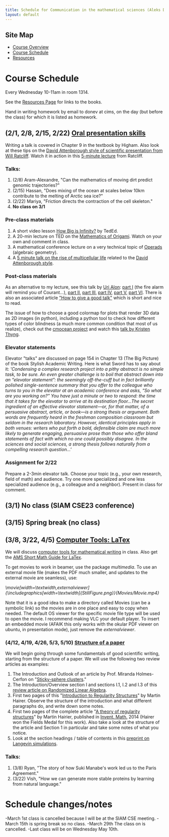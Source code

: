 ```yaml
---
title: Schedule for Communication in the mathematical sciences (Aleks Donev, Spring 2023, Courant)
layout: default
---
```


## Site Map
* [Course Overview](https://adonev.github.io/WrittenOral/)
* [Course Schedule](schedule.md)
* [Resources](resources.md) 

# Course Schedule

Every Wednesday 10-11am in room 1314.

See the [Resources Page](resources.md) for links to the books. 

Hand in writing homework by email to donev at cims, on the day (but before the class) for which it is listed as homework.

## (2/1, 2/8, 2/15, 2/22) [Oral presentation skills](Resources/Lecture-Presentation.handout.pdf)

Writing a talk is covered in Chapter 9 in the textbook by Higham. Also look at these tips on the [David Attenborough style of scientific presentation from Will Ratcliff](Resources/David-Attenborough.pdf). Watch it in action in this [5-minute lecture](https://www.youtube.com/watch?v=jVGHr6MHapo) from Ratcliff.

### Talks:

1. (2/8) Aram-Alexandre, "Can the mathematics of moving dirt predict genomic trajectories?"
2. (2/15) Hassan, "Does mixing of the ocean at scales below 10km contribute to the melting of Arctic sea ice?"
3. (2/22) Mariya, "Friction directs the contraction of the cell skeleton."
4. **No class on 3/1**

### Pre-class materials

1.  A short video lesson [How Big is Infinity?](https://www.youtube.com/watch?v=UPA3bwVVzGI) by TedEd.
2.  A 20-min lecture on TED on the [Mathematics of Origami](https://www.youtube.com/watch?v=NYKcOFQCeno). Watch on your own and comment in class.
3.  A mathematical conference lecture on a very technical topic of [Operads](https://www.youtube.com/watch?v=ZquD_VRDFoU) (algebraic geometry).
4.  A [5 minute talk on the rise of multicellular life](https://www.youtube.com/watch?v=jVGHr6MHapo) related to the [David Attenborough style](Resources/David-Attenborough.pdf).

### Post-class materials

As an alternative to my lecture, see this talk by [Uri Alon](https://www.weizmann.ac.il/mcb/UriAlon/): [part I](https://www.youtube.com/watch?v=5OFAhBw0OXs) (the fire alarm will remind you of Courant...), [part II](https://www.youtube.com/watch?v=Fg_Bn8k0uaQ), [part III](https://www.youtube.com/watch?v=zYsHxNiPg7M), [part IV](https://www.youtube.com/watch?v=OhnSSjQCm4c), [part V](https://www.youtube.com/watch?v=FYkdzZgCX4M), [part VI](https://www.youtube.com/watch?v=y-fhwNa7fnQ). There is also an associated article ["How to give a good talk"](https://pubmed.ncbi.nlm.nih.gov/19854123/) which is short and nice to read.

The issue of how to choose a good colormap for plots that render 3D data as 2D images (in python), including a python tool to check how different types of color blindness (a much more common condition that most of us realize), check out the [cmocean project](https://matplotlib.org/cmocean/) and watch this [talk by Kristen Thyng](https://www.youtube.com/watch?v=o9KxYxROSgM).

### Elevator statements

Elevator "talks" are discussed on page 154 in Chapter 13 (The Big Picture) of the book Stylish Academic Writing. Here is what Sword has to say about it:
_'Condensing a complex research project into a pithy abstract is no simple task, to be sure. An even greater challenge is to boil that abstract down into an “elevator statement”: the seemingly off-the-cuff but in fact brilliantly polished single-sentence summary that you offer to the colleague who turns to you in the elevator at an academic conference and asks, “So what are you working on?” You have just a minute or two to respond: the time that it takes for the elevator to arrive at its destination floor...The secret ingredient of an effective elevator statement—or, for that matter, of a persuasive abstract, article, or book—is a strong thesis or argument. Both words are frequently heard in the freshman composition classroom but seldom in the research laboratory. However, identical principles apply in both venues: writers who put forth a bold, defensible claim are much more likely to generate engaging, persuasive prose than those who offer bland statements of fact with which no one could possibly disagree. In the sciences and social sciences, a strong thesis follows naturally from a compelling research question...'_

### Assignment for 2/22

Prepare a 2-3min elevator talk. Choose your topic (e.g., your own research, field of math) and audience. Try one more specialized and one less specialized audience (e.g., a colleague and a neighbor). Present in class for comment.

## (3/1) No class (SIAM CSE23 conference)

## (3/15) Spring break (no class)

## (3/8, 3/22, 4/5) [Computer Tools: LaTex](Resources/Lecture-Tools.handout.pdf)

We will discuss [computer tools for mathematical writing](Resources/Lecture-Tools.handout.pdf) in class. Also get the [AMS Short Math Guide for LaTex](http://tug.ctan.org/info/short-math-guide/short-math-guide.pdf).

To get movies to work in beamer, use the package _multimedia_.
To use an external movie file (makes the PDF much smaller, and updates to the external movie are seamless), use:

_\movie[width=\textwidth,externalviewer]{\includegraphics[width=\textwidth]{StillFigure.png}}{Movies/Movie.mp4}_

Note that it is a good idea to make a directory called Movies (can be a symbolic link) so the movies are in one place and easy to copy when needed. The default OS viewer for the specific movie file type will be used to open the movie. I recommend making VLC your default player. To insert an embedded movie (AFAIK this only works with the okular PDF viewer on ubuntu, in presentation mode), just remove the _externalviewer_.

### (4/12, 4/19, 4/26, 5/3, 5/10) [Structure of a paper](Lecture-Structure.pdf)

We will begin going through some fundamentals of good scientific writing, starting from the structure of a paper. We will use the following two review articles as examples:

1.  The Introduction and Outlook of an article by Prof. Miranda Holmes-Cerfon on "[Sticky-sphere clusters](https://arxiv.org/abs/1709.05138)."
2.  The Introduction/Overview section I and sections I.1, I.2 and I.3 of this [review article on Randomized Linear Algebra](https://arxiv.org/abs/0909.4061).
2.  First two pages of this "[Introduction to Regularity Structures](http://www.hairer.org/notes/Regularity.pdf)" by Martin Hairer. Observe the structure of the introduction and what different paragraphs do, and write down some notes.
3.  First two pages of the complete article "[A theory of regularity structures](http://www.hairer.org/papers/Structure.pdf)" by Martin Hairier, published in [Invent. Math.](http://dx.doi.org/10.1007/s00222-014-0505-4) 2014 (Hairer won the Fields Medal for this work). Also take a look at the structure of the article and Section 1 in particular and take some notes of what you notice.
4.  Look at the section headings / table of contents in this [preprint on Langevin simulations](https://www.biorxiv.org/content/early/2018/02/16/266619).

### Talks:

1. (3/8) Ryan, "The story of how Suki Manabe's work led us to the Paris Agreement."
2. (3/22) Vish, "How we can generate more stable proteins by learning from natural language."

# Schedule changes/notes

-March 1st class is cancelled because I will be at the SIAM CSE meeting.
-March 15th is spring break so no class.
-March 29th The class on is cancelled.
-Last class will be on Wednesday May 10th.


